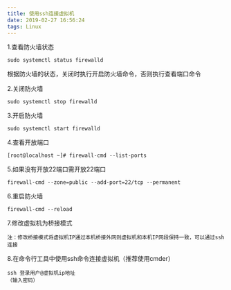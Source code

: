 ```yaml
---
title: 使用ssh连接虚拟机
date: 2019-02-27 16:56:24
tags: Linux
---
```

1.查看防火墙状态

```
sudo systemctl status firewalld
```

根据防火墙的状态，关闭时执行开启防火墙命令，否则执行查看端口命令

2.关闭防火墙

```
sudo systemctl stop firewalld
```

3.开启防火墙

```
sudo systemctl start firewalld
```

4.查看开放端口

```
[root@localhost ~]# firewall-cmd --list-ports

```

5.如果没有开放22端口需开放22端口

```
firewall-cmd --zone=public --add-port=22/tcp --permanent
```

6.重启防火墙
```
firewall-cmd --reload
```

7.修改虚拟机为桥接模式

```
注：修改桥接模式将虚拟机IP通过本机桥接外网则虚拟机和本机IP网段保持一致，可以通过ssh连接
```

8.在命令行工具中使用ssh命令连接虚拟机（推荐使用cmder）

```
ssh 登录用户@虚拟机ip地址
（输入密码）
```
